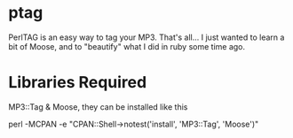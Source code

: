 ptag
====

PerlTAG is an easy way to tag your MP3. That's all... I just wanted to learn a bit of Moose, and to "beautify" what I did in ruby some time ago.



Libraries Required
==================


MP3::Tag & Moose, they can be installed like this

perl -MCPAN -e "CPAN::Shell->notest('install', 'MP3::Tag', 'Moose')"

